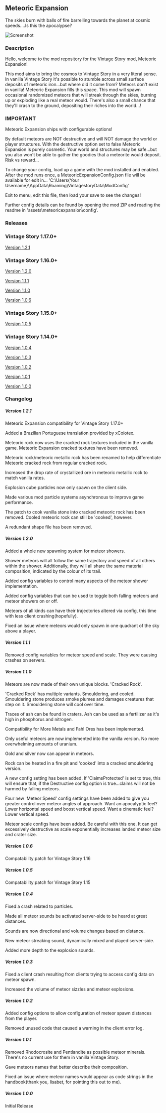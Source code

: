 ## Meteoric Expansion

The skies burn with balls of fire barrelling towards the planet at cosmic speeds....Is this the apocalypse?

![Screenshot](resources/images/Meteor.png)


### Description

Hello, welcome to the mod repository for the Vintage Story mod, Meteoric Expansion!

This mod aims to bring the cosmos to Vintage Story in a very literal sense. In vanilla Vintage Story it's possible to stumble across small surface deposits of meteoric iron...but where did it come from? Meteors don't exist in vanilla!
Meteoric Expansion fills this space. This mod will spawn occasional randomized meteors that will streak through the skies, burning up or exploding like a real meteor would. There's also a small chance that they'll crash to the ground, depositing their riches into the world...!


### IMPORTANT

Meteoric Expansion ships with configurable options! 

By default meteors are NOT destructive and will NOT damage the world or player structures. With the destructive option set to false Meteoric Expansion is purely cosmetic. 
Your world and structures may be safe...but you also won't be able to gather the goodies that a meteorite would deposit. Risk vs reward...  

To change your config, load up a game with the mod installed and enabled. After the mod runs once, a MeteoricExpansionConfig.json file will be available for edit in...
'C:\Users\{Your Username}\AppData\Roaming\VintagestoryData\ModConfig'

Exit to menu, edit this file, then load your save to see the changes!

Further config details can be found by opening the mod ZIP and reading the readme in 'assets\meteoricexpansion\config\'.


### Releases

### Vintage Story 1.17.0+
[Version 1.2.1](https://github.com/TaskaRaine/Meteoric-Expansion/releases/download/1.2.1/MeteoricExpansion_v1.2.1.zip)

### Vintage Story 1.16.0+
[Version 1.2.0](https://github.com/TaskaRaine/Meteoric-Expansion/releases/download/1.2.0/MeteoricExpansion_v1.2.0.zip)

[Version 1.1.1](https://github.com/TaskaRaine/Meteoric-Expansion/releases/download/1.1.1/MeteoricExpansion_v1.1.1.zip)

[Version 1.1.0](https://github.com/TaskaRaine/Meteoric-Expansion/releases/download/1.1.0/MeteoricExpansion_v1.1.0.zip)

[Version 1.0.6](https://github.com/TaskaRaine/Meteoric-Expansion/releases/download/1.0.6/MeteoricExpansion_v1.0.6.zip)

### Vintage Story 1.15.0+
[Version 1.0.5](https://github.com/TaskaRaine/Meteoric-Expansion/releases/download/1.0.5/MeteoricExpansion_v1.0.5.zip)

### Vintage Story 1.14.0+
[Version 1.0.4](https://github.com/TaskaRaine/Meteoric-Expansion/releases/download/1.0.4/MeteoricExpansion_v1.0.4.zip)

[Version 1.0.3](https://github.com/TaskaRaine/Meteoric-Expansion/releases/download/1.0.3/MeteoricExpansion_v1.0.3.zip)

[Version 1.0.2](https://github.com/TaskaRaine/Meteoric-Expansion/releases/download/1.0.2/MeteoricExpansion_v1.0.2.zip)

[Version 1.0.1](https://github.com/TaskaRaine/Meteoric-Expansion/releases/download/1.0.1/MeteoricExpansion_v1.0.1.zip)

[Version 1.0.0](https://github.com/TaskaRaine/Meteoric-Expansion/releases/download/1.0.0/MeteoricExpansion_v1.0.0.zip)


### Changelog
##### Version 1.2.1
Meteoric Expansion compatibility for Vintage Story 1.17.0+

Added a Brazilian Portuguese translation provided by xCoiotex.

Meteoric rock now uses the cracked rock textures included in the vanilla game. Meteoric Expansion cracked textures have been removed.

Meteoric rock/meteoric metallic rock has been renamed to help differentiate Meteoric cracked rock from regular cracked rock.

Increased the drop rate of crystallized ore in meteoric metallic rock to match vanilla rates.

Explosion cube particles now only spawn on the client side. 

Made various mod particle systems asynchronous to improve game performance.

The patch to cook vanilla stone into cracked meteoric rock has been removed. Cooled meteoric rock can still be 'cooked', however.

A redundant shape file has been removed.

##### Version 1.2.0
Added a whole new spawning system for meteor showers. 

Shower meteors will all follow the same trajectory and speed of all others within the shower. Additionally, they will all share the same material composition, indicated by the colour of its trail.

Added config variables to control many aspects of the meteor shower implementation.

Added config variables that can be used to toggle both falling meteors and meteor showers on or off.

Meteors of all kinds can have their trajectories altered via config, this time with less client crashing(hopefully).

Fixed an issue where meteors would only spawn in one quadrant of the sky above a player.

##### Version 1.1.1
Removed config variables for meteor speed and scale. They were causing crashes on servers.

##### Version 1.1.0
Meteors are now made of their own unique blocks. 'Cracked Rock'.

'Cracked Rock' has multiple variants. Smouldering, and cooled. Smouldering stone produces smoke plumes and damages creatures that step on it. Smouldering stone will cool over time.

Traces of ash can be found in craters. Ash can be used as a fertilizer as it's high in phosphorus and nitrogen.

Compatibility for More Metals and Fahl Ores has been implemented.

Only useful meteors are now implemented into the vanilla version. No more overwhelming amounts of uranium.

Gold and silver now can appear in meteors.

Rock can be heated in a fire pit and 'cooked' into a cracked smouldering version.

A new config setting has been added. If 'ClaimsProtected' is set to true, this will ensure that, if the Destructive config option is true...claims will not be harmed by falling meteors. 

Four new 'Meteor Speed' config settings have been added to give you greater control over meteor angles of approach. 
Want an apocalyptic feel? Lower horizontal speed and boost vertical speed.
Want a cinematic feel? Lower vertical speed.

Meteor scale configs have been added. Be careful with this one. It can get excessively destructive as scale exponentially increases landed meteor size and crater size.

##### Version 1.0.6
Compatability patch for Vintage Story 1.16

##### Version 1.0.5
Compatability patch for Vintage Story 1.15

##### Version 1.0.4
Fixed a crash related to particles.

Made all meteor sounds be activated server-side to be heard at great distances.

Sounds are now directional and volume changes based on distance. 

New meteor streaking sound, dynamically mixed and played server-side.

Added more depth to the explosion sounds.

##### Version 1.0.3
Fixed a client crash resulting from clients trying to access config data on meteor spawn.

Increased the volume of meteor sizzles and meteor explosions.

##### Version 1.0.2
Added config options to allow configuration of meteor spawn distances from the player.

Removed unused code that caused a warning in the client error log.

##### Version 1.0.1
Removed Rhodocrosite and Pentlandite as possible meteor minerals. There's no current use for them in vanilla Vintage Story.

Gave meteors names that better describe their composition.

Fixed an issue where meteor names would appear as code strings in the handbook(thank you, lisabet, for pointing this out to me).

##### Version 1.0.0
Initial Release
